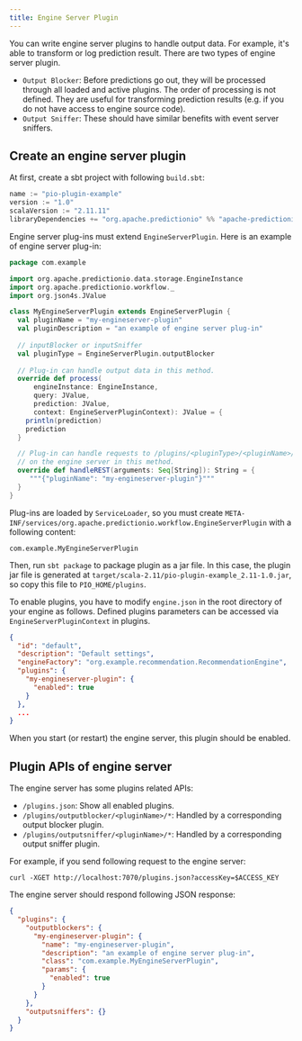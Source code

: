 ```yaml
---
title: Engine Server Plugin
---
```


<!--
Licensed to the Apache Software Foundation (ASF) under one or more
contributor license agreements.  See the NOTICE file distributed with
this work for additional information regarding copyright ownership.
The ASF licenses this file to You under the Apache License, Version 2.0
(the "License"); you may not use this file except in compliance with
the License.  You may obtain a copy of the License at

    http://www.apache.org/licenses/LICENSE-2.0

Unless required by applicable law or agreed to in writing, software
distributed under the License is distributed on an "AS IS" BASIS,
WITHOUT WARRANTIES OR CONDITIONS OF ANY KIND, either express or implied.
See the License for the specific language governing permissions and
limitations under the License.
-->

You can write engine server plugins to handle output data. For example, it's able to transform or log prediction result. There are two types of engine server plugin.

- `Output Blocker`: Before predictions go out, they will be processed through all loaded and active plugins. The order of processing is not defined. They are useful for transforming prediction results (e.g. if you do not have access to engine source code).
- `Output Sniffer`: These should have similar benefits with event server sniffers.

## Create an engine server plugin

At first, create a sbt project with following `build.sbt`:

```scala
name := "pio-plugin-example"
version := "1.0"
scalaVersion := "2.11.11"
libraryDependencies += "org.apache.predictionio" %% "apache-predictionio-core" % "0.12.0-incubating"
```

Engine server plug-ins must extend `EngineServerPlugin`. Here is an example of engine server plug-in:

```scala
package com.example

import org.apache.predictionio.data.storage.EngineInstance
import org.apache.predictionio.workflow._
import org.json4s.JValue

class MyEngineServerPlugin extends EngineServerPlugin {
  val pluginName = "my-engineserver-plugin"
  val pluginDescription = "an example of engine server plug-in"
  
  // inputBlocker or inputSniffer
  val pluginType = EngineServerPlugin.outputBlocker	
  
  // Plug-in can handle output data in this method.
  override def process(
      engineInstance: EngineInstance,
      query: JValue,
      prediction: JValue,
      context: EngineServerPluginContext): JValue = {
    println(prediction)
    prediction
  }

  // Plug-in can handle requests to /plugins/<pluginType>/<pluginName>/* 
  // on the engine server in this method.
  override def handleREST(arguments: Seq[String]): String = {
     """{"pluginName": "my-engineserver-plugin"}"""
  }
}
```

Plug-ins are loaded by `ServiceLoader`, so you must create `META-INF/services/org.apache.predictionio.workflow.EngineServerPlugin` with a following content:	

```
com.example.MyEngineServerPlugin
```

Then, run `sbt package` to package plugin as a jar file. In this case, the plugin jar file is generated at `target/scala-2.11/pio-plugin-example_2.11-1.0.jar`, so copy this file to `PIO_HOME/plugins`.

To enable plugins, you have to modify `engine.json` in the root directory of your engine as follows. Defined plugins parameters can be accessed via `EngineServerPluginContext` in plugins.

```json
{
  "id": "default",
  "description": "Default settings",
  "engineFactory": "org.example.recommendation.RecommendationEngine",
  "plugins": {
    "my-engineserver-plugin": {
      "enabled": true
    }
  },
  ...
}
```

When you start (or restart) the engine server, this plugin should be enabled.

## Plugin APIs of engine server

The engine server has some plugins related APIs:

- `/plugins.json`: Show all enabled plugins.
- `/plugins/outputblocker/<pluginName>/*`: Handled by a corresponding output blocker plugin.
- `/plugins/outputsniffer/<pluginName>/*`: Handled by a corresponding output sniffer plugin.

For example, if you send following request to the engine server:
	
```
curl -XGET http://localhost:7070/plugins.json?accessKey=$ACCESS_KEY
```

The engine server should respond following JSON response:
	
```json
{
  "plugins": {
    "outputblockers": {
      "my-engineserver-plugin": {
        "name": "my-engineserver-plugin",
        "description": "an example of engine server plug-in",
        "class": "com.example.MyEngineServerPlugin",
        "params": {
          "enabled": true
        }
      }
    },
    "outputsniffers": {}
  }
}
```
